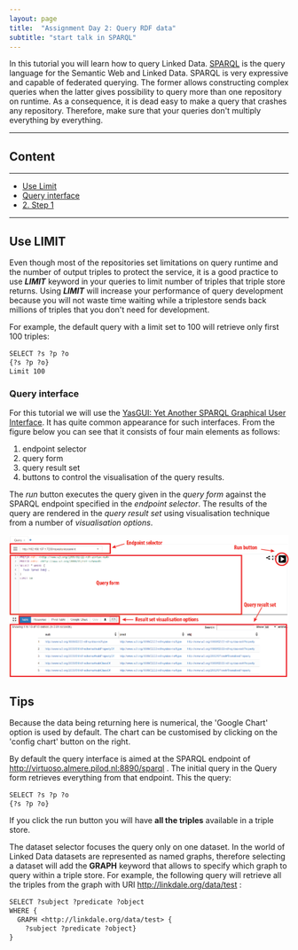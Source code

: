 ```yaml
---
layout: page
title:  "Assignment Day 2: Query RDF data"
subtitle: "start talk in SPARQL"
---
```


In this tutorial you will learn how to query Linked Data. 
[SPARQL](https://www.PAw3.org/TR/sparql11-query/) is the query language for the Semantic Web and Linked Data.
SPARQL is very expressive and capable of federated querying. The former allows constructing complex queries 
when the latter gives possibility to query more than one repository on runtime.
As a consequence, it is dead easy to make a query that crashes any repository. 
Therefore, make sure that your queries don't multiply everything by everything.

---------------

## Content
---
- [Use Limit](#limit)
- [Query interface](#yasgui)
- [2. Step 1](#step1)

--------------

## Use LIMIT  <a name="#limit"></a>

Even though most of the repositories set limitations on query runtime and the number
of output triples to protect the service, it is a good practice to use ***LIMIT*** keyword in your queries to limit number of triples that triple store returns.
Using ***LIMIT*** will increase your performance of query development because you
will not waste time waiting while a triplestore sends back millions of triples that you don't
need for development.

For example, the default query with a limit set to 100 will retrieve only first 100 triples:

```SPARQL
SELECT ?s ?p ?o
{?s ?p ?o}
Limit 100
```

### Query interface   <a name="#yasgui"></a>

For this tutorial we will use the [YasGUI: Yet Another SPARQL Graphical User Interface](http://yasgui.org/). 
It has quite common appearance for such interfaces. 
From the figure below you can see that it consists of four main elements as follows:
1. endpoint selector
2. query form
3. query result set
4.  buttons to control the visualisation of the query results. 

The *run* button executes the query given in the *query form* against the SPARQL endpoint specified 
in the *endpoint selector*. The results of the query are rendered in the *query result set*
 using visualisation technique from a number of *visualisation options*. 

![YasGUI Query interface](yasgui_anat_red.png)


<div class="alert alert-info txt" role="alert">
  <h2>Tips</h2>
  <p>Because the data being returning here is numerical, the 'Google Chart' option is used by default. The chart can be customised by clicking on the 'config chart' button on the right.</p>
</div>

By default the query interface is aimed at the SPARQL endpoint of <http://virtuoso.almere.pilod.nl:8890/sparql> .
The initial query in the Query form retrieves everything from that endpoint.
This the query:

```SPARQL
SELECT ?s ?p ?o
{?s ?p ?o}

```

If you click the run button you will have **all the triples** available in a triple store.

The dataset selector focuses the query only on one dataset.
In the world of Linked Data datasets are represented as named graphs,
therefore selecting a dataset will add the **GRAPH** keyword that allows to specify which 
graph to query within a triple store.
For example, the following query will retrieve all the triples from the graph with URI
<http://linkdale.org/data/test> :

```SPARQL
SELECT ?subject ?predicate ?object
WHERE {
  GRAPH <http://linkdale.org/data/test> {
    ?subject ?predicate ?object}
}
```
